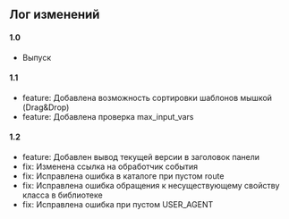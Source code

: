 ## Лог изменений

#### 1.0

* Выпуск

#### 1.1

* feature: Добавлена возможность сортировки шаблонов мышкой (Drag&Drop)
* feature: Добавлена проверка max_input_vars

#### 1.2

* feature: Добавлен вывод текущей версии в заголовок панели
* fix: Изменена ссылка на обработчик события
* fix: Исправлена ошибка в каталоге при пустом route
* fix: Исправлена ошибка обращения к несуществующему свойству класса в библиотеке
* fix: Исправлена ошибка при пустом USER_AGENT

